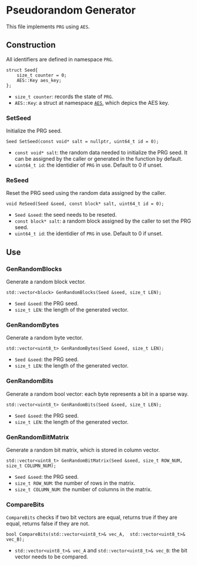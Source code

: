 # Pseudorandom Generator
This file implements `PRG` using `AES`. 


## Construction
All identifiers are defined in namespace `PRG`.

```
struct Seed{ 
    size_t counter = 0; 
    AES::Key aes_key;
};
```
* `size_t counter`: records the state of `PRG`.
* `AES::Key`: a struct at namespace [`AES`](./aes.md), which depics the AES key.

### SetSeed
Initialize the PRG seed.
```
Seed SetSeed(const void* salt = nullptr, uint64_t id = 0);
```
* `const void* salt`: the random data needed to initialize the PRG seed. It can be assigned by the caller or generated in the function by default.
* `uint64_t id`: the identidier of `PRG` in use. Default to 0 if unset.

### ReSeed
Reset the PRG seed using the random data assigned by the caller.
```
void ReSeed(Seed &seed, const block* salt, uint64_t id = 0);
```
* `Seed &seed`: the seed needs to be reseted.
* `const block* salt`: a random block assigned by the caller to set the PRG seed.
* `uint64_t id`: the identidier of `PRG` in use. Default to 0 if unset.


## Use 
### GenRandomBlocks
Generate a random block vector.
```
std::vector<block> GenRandomBlocks(Seed &seed, size_t LEN);
```
* `Seed &seed`: the PRG seed.
* `size_t LEN`: the length of the generated vector. 

### GenRandomBytes
Generate a random byte vector.
```
std::vector<uint8_t> GenRandomBytes(Seed &seed, size_t LEN);
```
* `Seed &seed`: the PRG seed.
* `size_t LEN`: the length of the generated vector.

### GenRandomBits 
Generate a random bool vector: each byte represents a bit in a sparse way.
```
std::vector<uint8_t> GenRandomBits(Seed &seed, size_t LEN);
```
* `Seed &seed`: the PRG seed.
* `size_t LEN`: the length of the generated vector.

### GenRandomBitMatrix
Generate a random bit matrix, which is stored in column vector.
```
std::vector<uint8_t> GenRandomBitMatrix(Seed &seed, size_t ROW_NUM, size_t COLUMN_NUM);
```
* `Seed &seed`: the PRG seed.
* `size_t ROW_NUM`: the number of rows in the matrix.
* `size_t COLUMN_NUM`: the number of columns in the matrix.

### CompareBits
`CompareBits` checks if two bit vectors are equal, returns true if they are equal, returns false if they are not.
```
bool CompareBits(std::vector<uint8_t>& vec_A,  std::vector<uint8_t>& vec_B);
```
* `std::vector<uint8_t>& vec_A` and `std::vector<uint8_t>& vec_B`: the bit vector needs to be compared.
